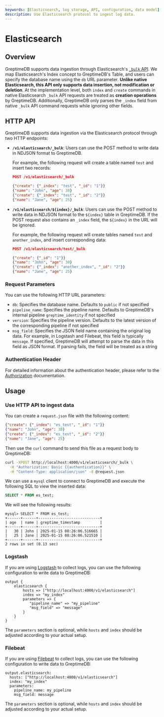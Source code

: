 ```yaml
---
keywords: [Elasticsearch, log storage, API, configuration, data model]
description: Use Elasticsearch protocol to ingest log data.
---
```


# Elasticsearch

## Overview

GreptimeDB supports data ingestion through Elasticsearch's [`_bulk` API](https://www.elastic.co/guide/en/elasticsearch/reference/current/docs-bulk.html). We map Elasticsearch's Index concept to GreptimeDB's Table, and users can specify the database name using the `db` URL parameter. **Unlike native Elasticsearch, this API only supports data insertion, not modification or deletion**. At the implementation level, both `index` and `create` commands in native Elasticsearch `_bulk` API requests are treated as **creation operations** by GreptimeDB. Additionally, GreptimeDB only parses the `_index` field from native `_bulk` API command requests while ignoring other fields.

## HTTP API

GreptimeDB supports data ingestion via the Elasticsearch protocol through two HTTP endpoints:

- **`/v1/elasticsearch/_bulk`**: Users can use the POST method to write data in NDJSON format to GreptimeDB.

  For example, the following request will create a table named `test` and insert two records:

  ```json
  POST /v1/elasticsearch/_bulk

  {"create": {"_index": "test", "_id": "1"}}
  {"name": "John", "age": 30}
  {"create": {"_index": "test", "_id": "2"}}
  {"name": "Jane", "age": 25}
  ```

- **`/v1/elasticsearch/${index}/_bulk`**: Users can use the POST method to write data in NDJSON format to the `${index}` table in GreptimeDB. If the POST request also contains an `_index` field, the `${index}` in the URL will be ignored.

  For example, the following request will create tables named `test` and `another_index`, and insert corresponding data:

  ```json
  POST /v1/elasticsearch/test/_bulk

  {"create": {"_id": "1"}}
  {"name": "John", "age": 30}
  {"create": {"_index": "another_index", "_id": "2"}}
  {"name": "Jane", "age": 25}
  ```

### Request Parameters

You can use the following HTTP URL parameters:

- `db`: Specifies the database name. Defaults to `public` if not specified
- `pipeline_name`: Specifies the pipeline name. Defaults to GreptimeDB's internal pipeline `greptime_identity` if not specified
- `version`: Specifies the pipeline version. Defaults to the latest version of the corresponding pipeline if not specified
- `msg_field`: Specifies the JSON field name containing the original log data. For example, in Logstash and Filebeat, this field is typically `message`. If specified, GreptimeDB will attempt to parse the data in this field as JSON format. If parsing fails, the field will be treated as a string

### Authentication Header

For detailed information about the authentication header, please refer to the [Authorization](/user-guide/protocols/http.md#authentication) documentation.

## Usage

### Use HTTP API to ingest data

You can create a `request.json` file with the following content:

```json
{"create": {"_index": "es_test", "_id": "1"}}
{"name": "John", "age": 30}
{"create": {"_index": "es_test", "_id": "2"}}
{"name": "Jane", "age": 25}
```

Then use the `curl` command to send this file as a request body to GreptimeDB:

```bash
curl -XPOST http://localhost:4000/v1/elasticsearch/_bulk \
  -H "Authorization: Basic {{authentication}}" \
  -H "Content-Type: application/json" -d @request.json
```

We can use a `mysql` client to connect to GreptimeDB and execute the following SQL to view the inserted data:

```sql
SELECT * FROM es_test;
```

We will see the following results:

```
mysql> SELECT * FROM es_test;
+------+------+----------------------------+
| age  | name | greptime_timestamp         |
+------+------+----------------------------+
|   30 | John | 2025-01-15 08:26:06.516665 |
|   25 | Jane | 2025-01-15 08:26:06.521510 |
+------+------+----------------------------+
2 rows in set (0.13 sec)
```

### Logstash

If you are using [Logstash](https://www.elastic.co/logstash) to collect logs, you can use the following configuration to write data to GreptimeDB:

```
output {
    elasticsearch {
        hosts => ["http://localhost:4000/v1/elasticsearch"]
        index => "my_index"
        parameters => {
           "pipeline_name" => "my_pipeline"
           "msg_field" => "message"
        }
    }
}
```

The `parameters` section is optional, while `hosts` and `index` should be adjusted according to your actual setup.

### Filebeat

If you are using [Filebeat](https://github.com/elastic/beats/tree/main/filebeat) to collect logs, you can use the following configuration to write data to GreptimeDB:

```
output.elasticsearch:
  hosts: ["http://localhost:4000/v1/elasticsearch"]
  index: "my_index"
  parameters:
    pipeline_name: my_pipeline
    msg_field: message
```

The `parameters` section is optional, while `hosts` and `index` should be adjusted according to your actual setup.
